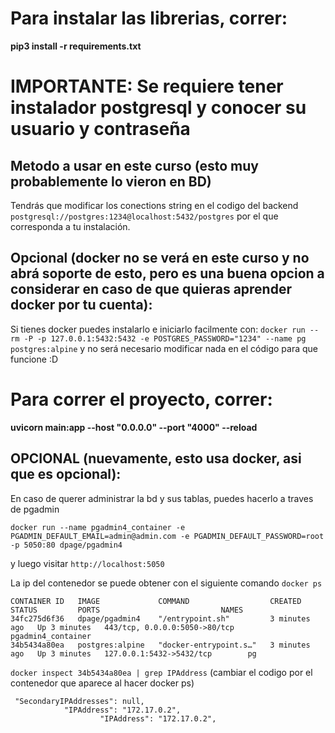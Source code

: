 # Para instalar las librerias, correr:
**pip3 install -r requirements.txt**

# IMPORTANTE: Se requiere tener instalador postgresql y conocer su usuario y contraseña
## Metodo a usar en este curso (esto muy probablemente lo vieron en BD)
Tendrás que modificar los conections string en el codigo del backend `postgresql://postgres:1234@localhost:5432/postgres` por el que corresponda a tu instalación.

## Opcional (docker no se verá en este curso y no abrá soporte de esto, pero es una buena opcion a considerar en caso de que quieras aprender docker por tu cuenta):
Si tienes docker puedes instalarlo e iniciarlo facilmente con: `docker run --rm -P -p 127.0.0.1:5432:5432 -e POSTGRES_PASSWORD="1234" --name pg postgres:alpine` y no será necesario modificar nada en el código para que funcione :D



# Para correr el proyecto, correr:
**uvicorn main:app --host "0.0.0.0" --port "4000" --reload**

## OPCIONAL (nuevamente, esto usa docker, asi que es opcional):
En caso de querer administrar la bd y sus tablas, puedes hacerlo a traves de pgadmin

```
docker run --name pgadmin4_container -e PGADMIN_DEFAULT_EMAIL=admin@admin.com -e PGADMIN_DEFAULT_PASSWORD=root -p 5050:80 dpage/pgadmin4
```

y luego visitar `http://localhost:5050`

La ip del contenedor se puede obtener con el siguiente comando `docker ps`
```
CONTAINER ID   IMAGE             COMMAND                  CREATED         STATUS         PORTS                           NAMES
34fc275d6f36   dpage/pgadmin4    "/entrypoint.sh"         3 minutes ago   Up 3 minutes   443/tcp, 0.0.0.0:5050->80/tcp   pgadmin4_container
34b5434a80ea   postgres:alpine   "docker-entrypoint.s…"   3 minutes ago   Up 3 minutes   127.0.0.1:5432->5432/tcp        pg
```
`docker inspect 34b5434a80ea | grep IPAddress`   (cambiar el codigo por el contenedor que aparece al hacer docker ps)
```
 "SecondaryIPAddresses": null,
            "IPAddress": "172.17.0.2",
                    "IPAddress": "172.17.0.2",
```